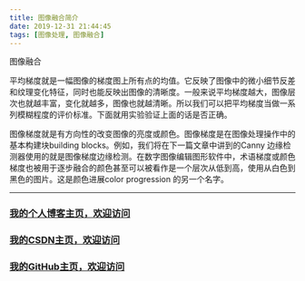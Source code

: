 ```yaml
---
title: 图像融合简介
date: 2019-12-31 21:44:45
tags: [图像处理, 图像融合]
---
```


图像融合
<!--more-->
平均梯度就是一幅图像的梯度图上所有点的均值。它反映了图像中的微小细节反差和纹理变化特征，同时也能反映出图像的清晰度。一般来说平均梯度越大，图像层次也就越丰富，变化就越多，图像也就越清晰。所以我们可以把平均梯度当做一系列模糊程度的评价标准。下面就用实验验证上面的话是否正确。

图像梯度就是有方向性的改变图像的亮度或颜色。图像梯度是在图像处理操作中的基本构建块building blocks。例如，我们将在下一篇文章中讲到的Canny 边缘检测器使用的就是图像梯度边缘检测。在数字图像编辑图形软件中，术语梯度或颜色梯度也被用于逐步融合的颜色甚至可以被看作是一个层次从低到高，使用从白色到黑色的图片。这是颜色进展color progression 的另一个名字。

---

### [我的个人博客主页，欢迎访问](http://www.aomanhao.top/)
### [我的CSDN主页，欢迎访问](https://blog.csdn.net/Aoman_Hao)
### [我的GitHub主页，欢迎访问](https://github.com/AomanHao)


